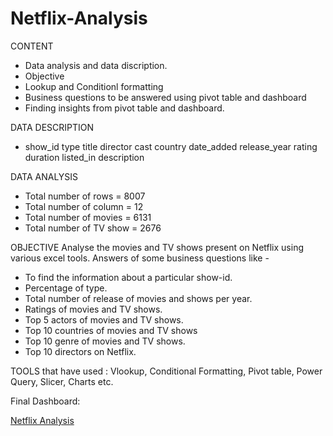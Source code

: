 # Netflix-Analysis

CONTENT 
- Data analysis and data discription.
- Objective
- Lookup and Conditionl formatting
- Business questions to be answered using pivot table and dashboard
- Finding insights from pivot table and dashboard.

DATA DESCRIPTION
-	show_id	type	title	director	cast	country	date_added	release_year	rating	duration	listed_in	description

DATA ANALYSIS
-	Total number of rows = 8007
-	Total number of column = 12
-	Total number of movies = 6131
-	Total number of TV show = 2676


OBJECTIVE
Analyse the movies and TV shows present on Netflix using various excel tools.
Answers of some business questions like -
- To find the information about a particular show-id.
-	Percentage of type.
- Total number of release of movies and shows per year.
-	Ratings of movies and TV shows.
-	Top 5 actors of movies and TV shows.
-	Top 10 countries of movies and TV shows
-	Top 10 genre of movies and TV shows.
-	Top 10 directors on Netflix.


TOOLS that have used : Vlookup, Conditional Formatting, Pivot table, Power Query, Slicer, Charts etc.

Final Dashboard:

[Netflix Analysis](https://user-images.githubusercontent.com/105886845/210431205-51a4f39c-396b-4316-b7b2-1157eda532dd.png)

